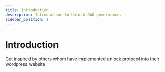 ```yaml
---
title: Introduction
description: Introduction to Unlock DAO governance.
sidebar_position: 1
---
```


# Introduction

Get inspired by others whom have implemented unlock protocol into their wordpress website